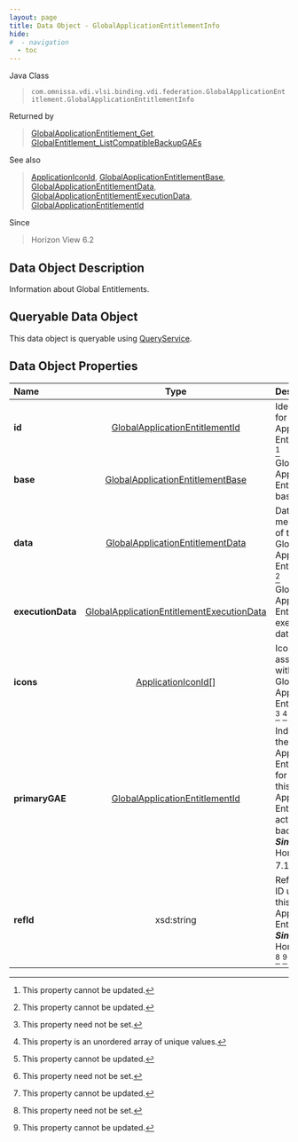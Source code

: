 ```yaml
---
layout: page
title: Data Object - GlobalApplicationEntitlementInfo
hide:
#  - navigation
  - toc
---
```






Java Class
> `com.omnissa.vdi.vlsi.binding.vdi.federation.GlobalApplicationEntitlement.GlobalApplicationEntitlementInfo`

Returned by
> [GlobalApplicationEntitlement_Get](vdi.federation.GlobalApplicationEntitlement.md#get), [GlobalEntitlement_ListCompatibleBackupGAEs](vdi.federation.GlobalApplicationEntitlement.md#listCompatibleBackupGAEs)

See also
> [ApplicationIconId](vdi.entity.ApplicationIconId.md), [GlobalApplicationEntitlementBase](vdi.federation.GlobalApplicationEntitlement.GlobalApplicationEntitlementBase.md), [GlobalApplicationEntitlementData](vdi.federation.GlobalApplicationEntitlement.GlobalApplicationEntitlementData.md), [GlobalApplicationEntitlementExecutionData](vdi.federation.GlobalApplicationEntitlement.GlobalApplicationEntitlementExecutionData.md), [GlobalApplicationEntitlementId](vdi.entity.GlobalApplicationEntitlementId.md)

Since
> Horizon View 6.2


## Data Object Description

Information about Global Entitlements.

##  Queryable Data Object

This data object is queryable using [QueryService](vdi.query.QueryService.md "QueryService").

## Data Object Properties

 Name | Type | Description
:---|:---:|:---
**id**| [GlobalApplicationEntitlementId](vdi.entity.GlobalApplicationEntitlementId.md)|  Identifier for Global Application Entitlement. [^2]
**base**| [GlobalApplicationEntitlementBase](vdi.federation.GlobalApplicationEntitlement.GlobalApplicationEntitlementBase.md)|  Global Application Entitlement base data.
**data**| [GlobalApplicationEntitlementData](vdi.federation.GlobalApplicationEntitlement.GlobalApplicationEntitlementData.md)|  Data about members of the Global Application Entitlement. [^2]
**executionData**| [GlobalApplicationEntitlementExecutionData](vdi.federation.GlobalApplicationEntitlement.GlobalApplicationEntitlementExecutionData.md)|  Global Application Entitlement execution data.
**icons**| [ApplicationIconId[]](vdi.entity.ApplicationIconId.md)|  Icons associated with the Global Application Entitlement [^1] [^14] [^2]
**primaryGAE**| [GlobalApplicationEntitlementId](vdi.entity.GlobalApplicationEntitlementId.md)|  Indicates the Global Application Entitlement for which this Global Application Entitlement acts as backup.  **_Since_** Horizon 7.11 [^1] [^2]
**refId**|  xsd:string|  Reference ID used for this Global Application Entitlement.  **_Since_** Horizon 8.1 [^1] [^2]
 


 


[^1]: This property need not be set.
[^2]: This property cannot be updated.
[^14]: This property is an unordered array of unique values.